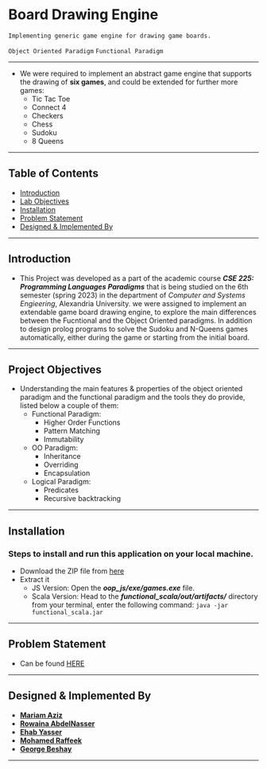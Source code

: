 # Board Drawing Engine
`Implementing generic game engine for drawing game boards.`

`Object Oriented Paradigm`
`Functional Paradigm`

---

* We were required to implement an abstract game engine that supports the drawing of **six games**, and could be extended for further more games:
    * Tic Tac Toe
    * Connect 4
    * Checkers
    * Chess
    * Sudoku
    * 8 Queens
---


## Table of Contents

- [Introduction](#introduction)
- [Lab Objectives](#lab-objectives)
- [Installation](#installation)
- [Problem Statement](#problem-statement)
- [Designed & Implemented By](#designed-&-implemented-by)

---

## Introduction

* This Project was developed as a part of the academic course ***CSE 225: Programming Languages Paradigms*** that is being studied on the 6th semester (spring 2023) in the department of *Computer and Systems Engieering*, Alexandria University.
we were assigned to implement an extendable game board drawing engine, to explore the main differences between the Fucntional and the Object Oriented paradigms.
In addition to design prolog programs to solve the Sudoku and N-Queens games automatically, either during the game or starting from the initial board.
---

## Project Objectives

* Understanding the main features & properties of the object oriented paradigm and the functional paradigm and the tools they do provide, listed below a couple of them:
    * Functional Paradigm:
        * Higher Order Functions
        * Pattern Matching
        * Immutability
    * OO Paradigm:
        * Inheritance
        * Overriding
        * Encapsulation
     * Logical Paradigm:
	     * Predicates 
	     * Recursive backtracking
---

## Installation

### Steps to install and run this application on your local machine.
* Download the ZIP file from [here](https://github.com/EhabYasser25/Board-Drawing-Engine/archive/refs/heads/main.zip)
* Extract it
    * JS Version: Open the ***oop_js/exe/games.exe*** file.
    * Scala Version: Head to the ***functional_scala/out/artifacts/*** directory from your terminal, enter the following command: `java -jar functional_scala.jar`


---


## Problem Statement
- Can be found [HERE](https://drive.google.com/file/d/19JLkduQfUk28FSegmPo0hBtCL9i7MrEQ/view?usp=sharing)

---

## Designed & Implemented By
- **[Mariam Aziz](https://github.com/MariamAziz0)**
- **[Rowaina AbdelNasser](https://github.com/rowaina2025)**
- **[Ehab Yasser](https://github.com/EhabYasser25)**
- **[Mohamed Raffeek](https://github.com/mohamedraffeek)**
- **[George Beshay](https://github.com/GeorgeBeshay)**

---
